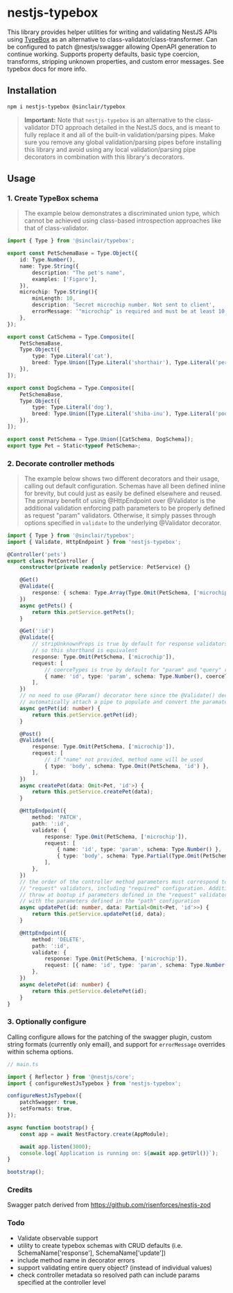 # nestjs-typebox

This library provides helper utilities for writing and validating NestJS APIs using [TypeBox](https://github.com/sinclairzx81/typebox) as
an alternative to class-validator/class-transformer. Can be configured to patch @nestjs/swagger allowing OpenAPI generation to continue working.
Supports property defaults, basic type coercion, transforms, stripping unknown properties, and custom error messages. See typebox docs for more info.

## Installation

```sh
npm i nestjs-typebox @sinclair/typebox
```

> **Important:** Note that `nestjs-typebox` is an alternative to the class-validator DTO approach detailed in the NestJS docs, and is
> meant to fully replace it and all of the built-in validation/parsing pipes. Make sure you remove any global validation/parsing pipes
> before installing this library and avoid using any local validation/parsing pipe decorators in combination with this library's decorators.

## Usage

### 1. Create TypeBox schema

> The example below demonstrates a discriminated union type,
> which cannot be achieved using class-based introspection approaches like that of class-validator.

```ts
import { Type } from '@sinclair/typebox';

export const PetSchemaBase = Type.Object({
    id: Type.Number(),
    name: Type.String({
        description: "The pet's name",
        examples: ['Figaro'],
    }),
    microchip: Type.String(){
        minLength: 10,
        description: 'Secret microchip number. Not sent to client',
        errorMessage: '"microchip" is required and must be at least 10 characters.'
    },
});

export const CatSchema = Type.Composite([
    PetSchemaBase,
    Type.Object({
        type: Type.Literal('cat'),
        breed: Type.Union([Type.Literal('shorthair'), Type.Literal('persian'), Type.Literal('siamese')]),
    }),
]);

export const DogSchema = Type.Composite([
    PetSchemaBase,
    Type.Object({
        type: Type.Literal('dog'),
        breed: Type.Union([Type.Literal('shiba-inu'), Type.Literal('poodle'), Type.Literal('dachshund')]),
    }),
]);

export const PetSchema = Type.Union([CatSchema, DogSchema]);
export type Pet = Static<typeof PetSchema>;
```

### 2. Decorate controller methods

> The example below shows two different decorators and their usage, calling out default configuration.
> Schemas have all been defined inline for brevity, but could just as easily be defined elsewhere
> and reused. The primary benefit of using @HttpEndpoint over @Validator is the additional validation
> enforcing path parameters to be properly defined as request "param" validators. Otherwise, it simply
> passes through options specified in `validate` to the underlying @Validator decorator.

```ts
import { Type } from '@sinclair/typebox';
import { Validate, HttpEndpoint } from 'nestjs-typebox';

@Controller('pets')
export class PetController {
    constructor(private readonly petService: PetService) {}

    @Get()
    @Validate({
        response: { schema: Type.Array(Type.Omit(PetSchema, ['microchip'])), stripUnknownProps: true },
    })
    async getPets() {
        return this.petService.getPets();
    }

    @Get(':id')
    @Validate({
        // stripUnknownProps is true by default for response validators
        // so this shorthand is equivalent
        response: Type.Omit(PetSchema, ['microchip']),
        request: [
            // coerceTypes is true by default for "param" and "query" request validators
            { name: 'id', type: 'param', schema: Type.Number(), coerceTypes: true },
        ],
    })
    // no need to use @Param() decorator here since the @Validate() decorator will
    // automatically attach a pipe to populate and convert the paramater value
    async getPet(id: number) {
        return this.petService.getPet(id);
    }

    @Post()
    @Validate({
        response: Type.Omit(PetSchema, ['microchip']),
        request: [
            // if "name" not provided, method name will be used
            { type: 'body', schema: Type.Omit(PetSchema, 'id') },
        ],
    })
    async createPet(data: Omit<Pet, 'id'>) {
        return this.petService.createPet(data);
    }

    @HttpEndpoint({
        method: 'PATCH',
        path: ':id',
        validate: {
            response: Type.Omit(PetSchema, ['microchip']),
            request: [
                { name: 'id', type: 'param', schema: Type.Number() },
                { type: 'body', schema: Type.Partial(Type.Omit(PetSchema, ['id'])) },
            ],
        },
    })
    // the order of the controller method parameters must correspond to the order/types of
    // "request" validators, including "required" configuration. Additionally nestjs-typebox will
    // throw at bootup if parameters defined in the "request" validator config don't correspond
    // with the parameters defined in the "path" configuration
    async updatePet(id: number, data: Partial<Omit<Pet, 'id'>>) {
        return this.petService.updatePet(id, data);
    }

    @HttpEndpoint({
        method: 'DELETE',
        path: ':id',
        validate: {
            response: Type.Omit(PetSchema, ['microchip']),
            request: [{ name: 'id', type: 'param', schema: Type.Number() }],
        },
    })
    async deletePet(id: number) {
        return this.petService.deletePet(id);
    }
}
```

### 3. Optionally configure

Calling configure allows for the patching of the swagger plugin, custom
string formats (currently only email), and support for `errorMessage` overrides
within schema options.

```ts
// main.ts

import { Reflector } from '@nestjs/core';
import { configureNestJsTypebox } from 'nestjs-typebox';

configureNestJsTypebox({
    patchSwagger: true,
    setFormats: true,
});

async function bootstrap() {
    const app = await NestFactory.create(AppModule);

    await app.listen(3000);
    console.log(`Application is running on: ${await app.getUrl()}`);
}

bootstrap();
```

### Credits

Swagger patch derived from https://github.com/risenforces/nestjs-zod

### Todo

-   Validate observable support
-   utility to create typebox schemas with CRUD defaults (i.e. SchemaName['response'], SchemaName['update'])
-   include method name in decorator errors
-   support validating entire query object? (instead of individual values)
-   check controller metadata so resolved path can include params specified at the controller level
